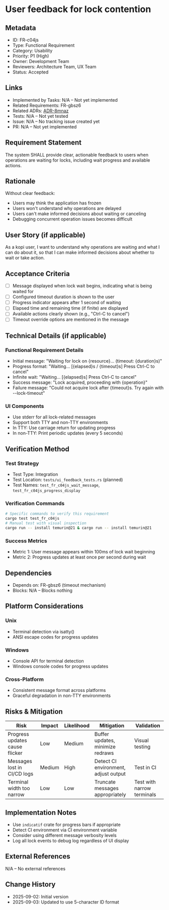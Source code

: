 # User feedback for lock contention

## Metadata

- ID: FR-c04js
- Type: Functional Requirement
- Category: Usability
- Priority: P1 (High)
- Owner: Development Team
- Reviewers: Architecture Team, UX Team
- Status: Accepted

## Links

- Implemented by Tasks: N/A – Not yet implemented
- Related Requirements: FR-gbsz6
- Related ADRs: [ADR-8mnaz](../adr/ADR-8mnaz-concurrent-process-locking-strategy.md)
- Tests: N/A – Not yet tested
- Issue: N/A – No tracking issue created yet
- PR: N/A – Not yet implemented

## Requirement Statement

The system SHALL provide clear, actionable feedback to users when operations are waiting for locks, including wait progress and available actions.

## Rationale

Without clear feedback:

- Users may think the application has frozen
- Users won't understand why operations are delayed
- Users can't make informed decisions about waiting or canceling
- Debugging concurrent operation issues becomes difficult

## User Story (if applicable)

As a kopi user, I want to understand why operations are waiting and what I can do about it, so that I can make informed decisions about whether to wait or take action.

## Acceptance Criteria

- [ ] Message displayed when lock wait begins, indicating what is being waited for
- [ ] Configured timeout duration is shown to the user
- [ ] Progress indicator appears after 1 second of waiting
- [ ] Elapsed time and remaining time (if finite) are displayed
- [ ] Available actions clearly shown (e.g., "Ctrl-C to cancel")
- [ ] Timeout override options are mentioned in the message

## Technical Details (if applicable)

### Functional Requirement Details

- Initial message: "Waiting for lock on {resource}... (timeout: {duration}s)"
- Progress format: "Waiting... [{elapsed}s / {timeout}s] Press Ctrl-C to cancel"
- Infinite wait: "Waiting... [{elapsed}s] Press Ctrl-C to cancel"
- Success message: "Lock acquired, proceeding with {operation}"
- Failure message: "Could not acquire lock after {timeout}s. Try again with --lock-timeout"

### UI Components

- Use stderr for all lock-related messages
- Support both TTY and non-TTY environments
- In TTY: Use carriage return for updating progress
- In non-TTY: Print periodic updates (every 5 seconds)

## Verification Method

### Test Strategy

- Test Type: Integration
- Test Location: `tests/ui_feedback_tests.rs` (planned)
- Test Names: `test_fr_c04js_wait_message`, `test_fr_c04js_progress_display`

### Verification Commands

```bash
# Specific commands to verify this requirement
cargo test test_fr_c04js
# Manual test with visual inspection
cargo run -- install temurin@21 & cargo run -- install temurin@21
```

### Success Metrics

- Metric 1: User message appears within 100ms of lock wait beginning
- Metric 2: Progress updates at least once per second during wait

## Dependencies

- Depends on: FR-gbsz6 (timeout mechanism)
- Blocks: N/A – Blocks nothing

## Platform Considerations

### Unix

- Terminal detection via isatty()
- ANSI escape codes for progress updates

### Windows

- Console API for terminal detection
- Windows console codes for progress updates

### Cross-Platform

- Consistent message format across platforms
- Graceful degradation in non-TTY environments

## Risks & Mitigation

| Risk                           | Impact | Likelihood | Mitigation                           | Validation                 |
| ------------------------------ | ------ | ---------- | ------------------------------------ | -------------------------- |
| Progress updates cause flicker | Low    | Medium     | Buffer updates, minimize redraws     | Visual testing             |
| Messages lost in CI/CD logs    | Medium | High       | Detect CI environment, adjust output | Test in CI                 |
| Terminal width too narrow      | Low    | Low        | Truncate messages appropriately      | Test with narrow terminals |

## Implementation Notes

- Use `indicatif` crate for progress bars if appropriate
- Detect CI environment via CI environment variable
- Consider using different message verbosity levels
- Log all lock events to debug log regardless of UI display

## External References

N/A – No external references

## Change History

- 2025-09-02: Initial version
- 2025-09-03: Updated to use 5-character ID format
